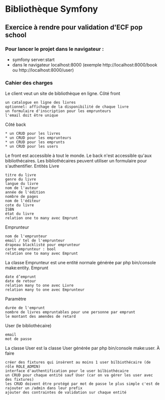 # Bibliothèque Symfony

## Exercice à rendre pour validation d'ECF pop school

### Pour lancer le projet dans le navigateur :

* symfony server:start
* dans le navigateur localhost:8000 (exemple http://localhost:8000/book ou http://localhost:8000/user) 

### Cahier des charges

Le client veut un site de bibliothèque en ligne.
Côté front

    un catalogue en ligne des livres
    optionnel: affichage de la disponibilité de chaque livre
    un formulaire d'inscription pour les emprunteurs
    l'email doit être unique

Côté back

    * un CRUD pour les livres
    * un CRUD pour les emprunteurs
    * un CRUD pour les emprunts
    * un CRUD pour les users

Le front est accessible à tout le monde. Le back n'est accessible qu'aux bibliothécaires. Les bibliothécaires peuvent utiliser un formulaire pour s'authentifier.
Entités
Livre

    titre du livre
    genre du livre
    langue du livre
    nom de l'auteur
    année de l'édition
    nombre de pages
    nom de l'éditeur
    cote du livre
    ISBN
    état du livre
    relation one to many avec Emprunt

Emprunteur

    nom de l'emprunteur
    email / tel de l'emprunteur
    drapeau blacklisté pour emprunteur
    carte emprunteur : bool
    relation one to many avec Emprunt

La classe Emprunteur est une entité normale générée par php bin/console make:entity.
Emprunt

    date d’emprunt
    date de retour
    relation many to one avec Livre
    relation many to one avec Emprunteur

Paramètre

    durée de l'emprunt
    nombre de livres empruntables pour une personne par emprunt
    le montant des amendes de retard  

User (le bibliothécaire)

    email
    mot de passe

La classe User est la classe User générée par php bin/console make:user.
À faire

    créer des fixtures qui insèrent au moins 1 user bilbiothécaire (de rôle ROLE_ADMIN)
    interface d'authentification pour le user bilbiothécaire
    un CRUD pour chaque entité sauf User (car on va gérer les user avec des fixtures)
    les CRUD doivent être protégé par mot de passe le plus simple c'est de rajouter un /admin dans leur prefix
    ajouter des contraintes de validation sur chaque entité

